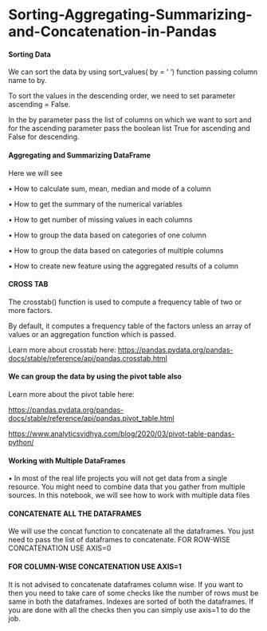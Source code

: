 # Sorting-Aggregating-Summarizing-and-Concatenation-in-Pandas

#### Sorting Data
We can sort the data by using sort_values( by = ‘ ‘)  function passing column name to by.

To sort the values in the descending order, we need to set parameter ascending = False.

In the by parameter pass the list of columns on which we want to sort and for the ascending parameter pass the boolean list True for ascending and False for descending.

#### Aggregating and Summarizing DataFrame 
Here we will see

•	How to calculate sum, mean, median and mode of a column

•	How to get the summary of the numerical variables

•	How to get number of missing values in each columns

•	How to group the data based on categories of one column

•	How to group the data based on categories of multiple columns

•	How to create new feature using the aggregated results of a column

#### CROSS TAB
The crosstab() function is used to compute a frequency table of two or more factors.

By default, it computes a frequency table of the factors unless an array of values or an aggregation function which is passed.

Learn more about crosstab here: https://pandas.pydata.org/pandas-docs/stable/reference/api/pandas.crosstab.html

#### We can group the data by using the pivot table also
Learn more about the pivot table here:

https://pandas.pydata.org/pandas-docs/stable/reference/api/pandas.pivot_table.html

https://www.analyticsvidhya.com/blog/2020/03/pivot-table-pandas-python/


#### Working with Multiple DataFrames 
•	In most of the real life projects you will not get data from a single resource. You might need to combine data that you gather from multiple sources. In this notebook, we will see how to work with multiple data files

#### CONCATENATE ALL THE DATAFRAMES
We will use the concat function to concatenate all the dataframes. You just need to pass the list of dataframes to concatenate.
FOR ROW-WISE CONCATENATION USE AXIS=0

#### FOR COLUMN-WISE CONCATENATION USE AXIS=1
It is not advised to concatenate dataframes column wise. If you want to then you need to take care of some checks like the number of rows must be same in both the dataframes. Indexes are sorted of both the dataframes. If you are done with all the checks then you can simply use axis=1 to do the job.

